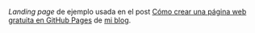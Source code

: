 *Landing page* de ejemplo usada en el post [Cómo crear una página web gratuita en GitHub Pages](https://www.aunitz.net/como-crear-pagina-web-gratis-github-pages/) de [mi blog](https://www.aunitz.net/).
